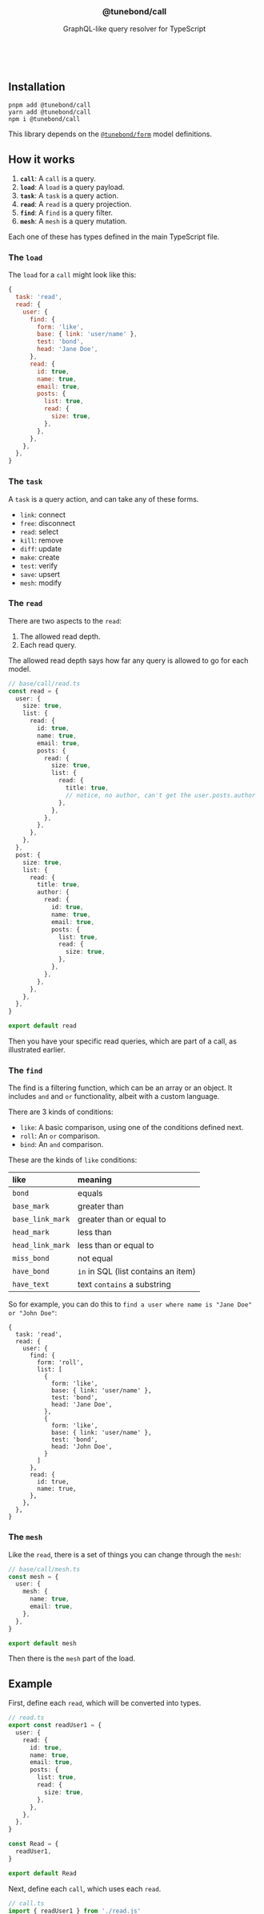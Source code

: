 <br/>
<br/>
<br/>
<br/>
<br/>
<br/>
<br/>

<h3 align='center'>@tunebond/call</h3>
<p align='center'>
  GraphQL-like query resolver for TypeScript
</p>

<br/>
<br/>
<br/>

## Installation

```
pnpm add @tunebond/call
yarn add @tunebond/call
npm i @tunebond/call
```

This library depends on the
[`@tunebond/form`](https://github.com/tunebond/form.js) model
definitions.

## How it works

1. **`call`**: A `call` is a query.
1. **`load`**: A `load` is a query payload.
1. **`task`**: A `task` is a query action.
1. **`read`**: A `read` is a query projection.
1. **`find`**: A `find` is a query filter.
1. **`mesh`**: A `mesh` is a query mutation.

Each one of these has types defined in the main TypeScript file.

### The `load`

The `load` for a `call` might look like this:

```js
{
  task: 'read',
  read: {
    user: {
      find: {
        form: 'like',
        base: { link: 'user/name' },
        test: 'bond',
        head: 'Jane Doe',
      },
      read: {
        id: true,
        name: true,
        email: true,
        posts: {
          list: true,
          read: {
            size: true,
          },
        },
      },
    },
  },
}
```

### The `task`

A `task` is a query action, and can take any of these forms.

- `link`: connect
- `free`: disconnect
- `read`: select
- `kill`: remove
- `diff`: update
- `make`: create
- `test`: verify
- `save`: upsert
- `mesh`: modify

### The `read`

There are two aspects to the `read`:

1. The allowed read depth.
2. Each read query.

The allowed read depth says how far any query is allowed to go for each
model.

```ts
// base/call/read.ts
const read = {
  user: {
    size: true,
    list: {
      read: {
        id: true,
        name: true,
        email: true,
        posts: {
          read: {
            size: true,
            list: {
              read: {
                title: true,
                // notice, no author, can't get the user.posts.author
              },
            },
          },
        },
      },
    },
  },
  post: {
    size: true,
    list: {
      read: {
        title: true,
        author: {
          read: {
            id: true,
            name: true,
            email: true,
            posts: {
              list: true,
              read: {
                size: true,
              },
            },
          },
        },
      },
    },
  },
}

export default read
```

Then you have your specific read queries, which are part of a call, as
illustrated earlier.

### The `find`

The find is a filtering function, which can be an array or an object. It
includes `and` and `or` functionality, albeit with a custom language.

There are 3 kinds of conditions:

- `like`: A basic comparison, using one of the conditions defined next.
- `roll`: An `or` comparison.
- `bind`: An `and` comparison.

These are the kinds of `like` conditions:

| like             | meaning                             |
| :--------------- | :---------------------------------- |
| `bond`           | equals                              |
| `base_mark`      | greater than                        |
| `base_link_mark` | greater than or equal to            |
| `head_mark`      | less than                           |
| `head_link_mark` | less than or equal to               |
| `miss_bond`      | not equal                           |
| `have_bond`      | `in` in SQL (list contains an item) |
| `have_text`      | text `contains` a substring         |

So for example, you can do this to
`find a user where name is "Jane Doe" or "John Doe"`:

```
{
  task: 'read',
  read: {
    user: {
      find: {
        form: 'roll',
        list: [
          {
            form: 'like',
            base: { link: 'user/name' },
            test: 'bond',
            head: 'Jane Doe',
          },
          {
            form: 'like',
            base: { link: 'user/name' },
            test: 'bond',
            head: 'John Doe',
          }
        ]
      },
      read: {
        id: true,
        name: true,
      },
    },
  },
}
```

### The `mesh`

Like the `read`, there is a set of things you can change through the
`mesh`:

```ts
// base/call/mesh.ts
const mesh = {
  user: {
    mesh: {
      name: true,
      email: true,
    },
  },
}

export default mesh
```

Then there is the `mesh` part of the load.

## Example

First, define each `read`, which will be converted into types.

```ts
// read.ts
export const readUser1 = {
  user: {
    read: {
      id: true,
      name: true,
      email: true,
      posts: {
        list: true,
        read: {
          size: true,
        },
      },
    },
  },
}

const Read = {
  readUser1,
}

export default Read
```

Next, define each `call`, which uses each `read`.

```ts
// call.ts
import { readUser1 } from './read.js'

export const findUserById = ({ id }) =>
  _.merge(readUser1, {
    read: {
      user: {
        find: {
          form: 'like',
          base: 'name',
          test: 'bond',
          head: id,
        },
      },
    },
  })

const Call = {
  findUserById: {
    read: readUser1,
    load: findUserById,
  },
}

export default Call
```

From these two definitions, we can generate the appropriate types.

```ts
import fs from 'fs'

import { make } from '@tunebond/call.js/make'

import Base from './base'
import Call from './call'

const { form, call } = make(Call, Base)

fs.writeFileSync(`gen/call.ts`, call)
fs.writeFileSync(`gen/form.ts`, form)
```

That should generate the code for you:

```ts
import call from './gen/call.js'

async function handle() {
  const result = await call('findByUserId', { id: '123' })
}
```

## Development

```
yarn test:make
yarn test
```

Those are the testing commands.

## License

MIT

## TuneBond

This is being developed by the folks at [TuneBond](https://tune.bond), a
California-based project for helping humanity master information and
computation. TuneBond started off in the winter of 2008 as a spark of an
idea, to forming a company 10 years later in the winter of 2018, to a
seed of a project just beginning its development phases. It is entirely
bootstrapped by working full time and running
[Etsy](https://etsy.com/shop/tunebond) and
[Amazon](https://www.amazon.com/s?rh=p_27%3AMount+Build) shops. Also
find us on [Facebook](https://www.facebook.com/tunebond),
[Twitter](https://twitter.com/tunebond), and
[LinkedIn](https://www.linkedin.com/company/tunebond). Check out our
other GitHub projects as well!
